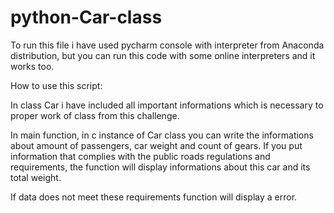 # python-Car-class

To run this file i have used pycharm console with interpreter from Anaconda distribution, but you can run this code with some online interpreters and it works too.

How to use this script:

In class Car i have included all important informations which is necessary to proper work of class from this challenge.

In main function, in c instance of Car class you can write the informations about amount of passengers, car weight and count of gears. 
If you put information that complies with the public roads regulations and requirements, the function will display informations about this car and its total weight.

If data does not meet these requirements function will display a error.

